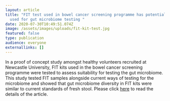```yaml
---
layout: article
title: "FIT test used in bowel cancer screening programme has potential to be
  used for gut microbiome testing "
date: 2020-07-30T10:49:51.074Z
image: /assets/images/uploads/fit-kit-test.jpg
featured: false
type: publication
audience: everyone
externallinks: []
---
```

In a proof of concept study amongst healthy volunteers recruited at Newcastle University, FIT kits used in the bowel cancer screening programme were tested to assess suitability for testing the gut microbiome. This study tested FIT samples alongside current ways of testing for the microbiome and showed that gut microbiome diversity in FIT kits were similar to current standards of fresh stool. Please click [here](https://gut.bmj.com/content/early/2020/05/19/gutjnl-2020-321594) to read the details of the article.